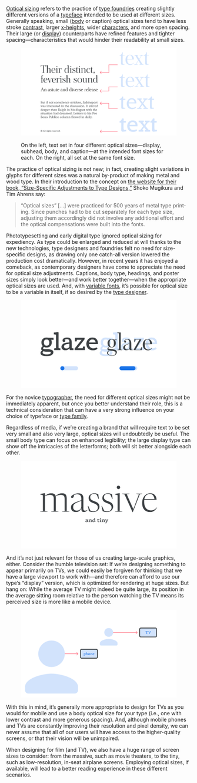 
[Optical sizing](/glossary/optical_sizes) refers to the practice of [type foundries](/glossary/type_foundry) creating slightly different versions of a [typeface](/glossary/typeface) intended to be used at different sizes. Generally speaking, small ([body](/glossary/body) or caption) optical sizes tend to have less stroke [contrast](/glossary/contrast), larger [x-heights](/glossary/x_height), wider [characters](/glossary/character), and more open spacing. Their large (or [display](/glossary/display)) counterparts have refined features and tighter spacing—characteristics that would hinder their readability at small sizes.

<figure>

![On the left, text set in four different optical sizes—display, subhead, body, and caption—at the intended font sizes for each. On the right, a close-up of each optical size, set at the same font size to emphasize the difference between each.](images/thumbnail.svg)
<figcaption>On the left, text set in four different optical sizes—display, subhead, body, and caption—at the intended font sizes for each. On the right, all set at the same font size.</figcaption>

</figure>

The practice of optical sizing is not new; in fact, creating slight variations in glyphs for different sizes was a natural by-product of making metal and wood type. In their introduction to the concept on [the website for their book, “Size-Specific Adjustments to Type Designs,”](https://justanotherfoundry.com/size-specific-adjustments-to-type-designs) Shoko Mugikura and Tim Ahrens say:

> “Op­tical sizes” [...] were prac­ticed for 500 years of metal type print­ing. Since punches had to be cut separ­ately for each type size, adjust­ing them accordingly did not involve any addi­tional effort and the optical compens­a­tions were built into the fonts.

Phototypesetting and early digital type ignored optical sizing for expediency. As type could be enlarged and reduced at will thanks to the new technologies, type designers and foundries felt no need for size-specific designs, as drawing only one catch-all version lowered the production cost dramatically. However, in recent years it has enjoyed a comeback, as contemporary designers have come to appreciate the need for optical size adjustments. Captions, body type, headings, and poster sizes simply look better—and work better together—when the appropriate optical sizes are used. And, with [variable fonts](/glossary/variable_fonts), it’s possible for optical size to be a variable in itself, if so desired by the [type designer](/glossary/type_designer).

<figure>

![The characters “A” and “a” are rendered twice: On the left, they appear in a “display“ optical size; on the right, a “body” one. The stroke contrast on the left is considerably greater. Beneath both versions are representations of the variable axes.](images/2.5.2.svg)

</figure>

For the novice [typographer](/glossary/typographer), the need for different optical sizes might not be immediately apparent, but once you better understand their role, this is a technical consideration that can have a very strong influence on your choice of typeface or [type family](/glossary/family_or_type_family_or_font_family).

Regardless of media, if we’re creating a brand that will require text to be set very small and also very large, optical sizes will undoubtedly be useful. The small body type can focus on enhanced legibility; the large display type can show off the intricacies of the letterforms; both will sit better alongside each other.

<figure>

![The word “massive” set in very large type using a display optical size, and the words “and tiny” set in small type using a body optical size.](images/2.5.3.svg)

</figure>

And it’s not just relevant for those of us creating large-scale graphics, either. Consider the humble television set: If we’re designing something to appear primarily on TVs, we could easily be forgiven for thinking that we have a large viewport to work with—and therefore can afford to use our type’s “display” version, which is optimized for rendering at huge sizes. But hang on: While the average TV might indeed be quite large, its position in the average sitting room relative to the person watching the TV means its perceived size is more like a mobile device.

<figure>

![An abstract representation of a user close to a phone screen and a user far away from a TV screen. In both circumstances, despite the different distances, the relative device size appears approximately the same.](images/2.5.4.svg)

</figure>

With this in mind, it’s generally more appropriate to design for TVs as you would for mobile and use a body optical size for your type (i.e., one with lower contrast and more generous spacing). And, although mobile phones and TVs are constantly improving their resolution and pixel density, we can never assume that all of our users will have access to the higher-quality screens, or that their vision will be unimpaired.

When designing for film (and TV), we also have a huge range of screen sizes to consider: from the massive, such as movie theaters, to the tiny, such as low-resolution, in-seat airplane screens. Employing optical sizes, if available, will lead to a better reading experience in these different scenarios.
